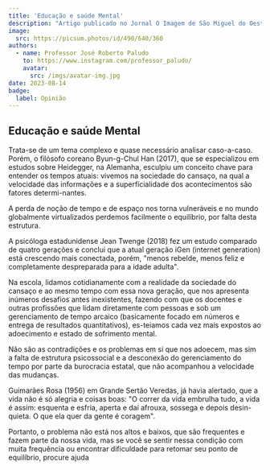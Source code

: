 ```yaml
---
title: 'Educação e saúde Mental'
description: "Artigo publicado no Jornal O Imagem de São Miguel do Oeste, edição 1175"
image:
  src: https://picsum.photos/id/490/640/360
authors:
  - name: Professor José Roberto Paludo
    to: https://www.instagram.com/professor_paludo/
    avatar:
      src: /imgs/avatar-img.jpg
date: 2023-08-14
badge:
  label: Opinião
---
```


## Educação e saúde Mental

Trata-se de um tema complexo e quase necessário analisar caso-a-caso. Porém, o filósofo coreano Byun-g-Chul Han (2017), que se especializou em estudos sobre Heidegger, na Alemanha, esculpiu um conceito chave para entender os tempos atuais: vivemos na sociedade do cansaço, na qual a velocidade das informações e a superficialidade dos acontecimentos são fatores determi-nantes.

A perda de noção de tempo e de espaço nos torna vulneráveis e no mundo globalmente virtualizados perdemos facilmente o equilíbrio, por falta desta estrutura.

A psicóloga estadunidense Jean Twenge (2018) fez um estudo comparado de quatro gerações e conclui que a atual geração iGen (internet generation) está crescendo mais conectada, porém, "menos rebelde, menos feliz e completamente despreparada para a idade adulta".

Na escola, lidamos cotidianamente com a realidade da sociedade do cansaço e ao mesmo tempo com essa nova geração, que nos apresenta inúmeros desafios antes inexistentes, fazendo com que os docentes e outras profissões que lidam diretamente com pessoas e sob um gerenciamento de tempo arcaico (basicamente focado em números e entrega de resultados quantitativos), es-teiamos cada vez mais expostos ao adoecimento e estado de sofrimento mental.

Não são as contradições e os problemas em si que nos adoecem, mas sim a falta de estrutura psicossocial e a desconexão do gerenciamento do tempo por parte da burocracia estatal, que não acompanhou a velocidade das mudanças.

Guimarães Rosa (1956) em Grande Sertão Veredas, já havia alertado, que a vida não é só alegria e coisas boas:  "O correr da vida embrulha tudo, a vida é assim: esquenta e esfria, aperta e daí afrouxa, sossega e depois desin-quieta. O que ela quer da gente é coragem".

Portanto, o problema não está nos altos e baixos, que são frequentes e fazem parte da nossa vida, mas se você se sentir nessa condição com muita frequência ou encontrar dificuldade para retomar seu ponto de equilíbrio, procure ajuda